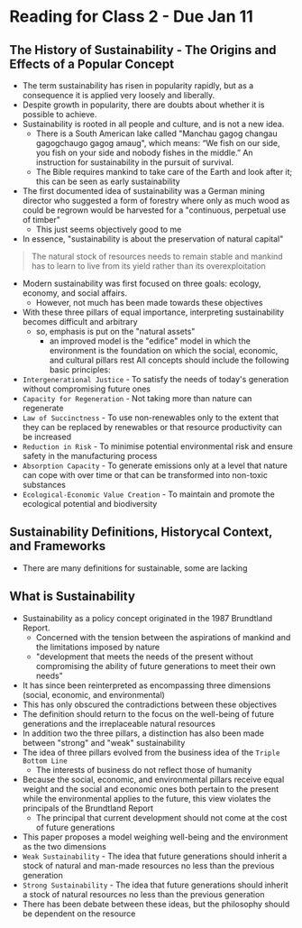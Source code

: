 # Reading for Class 2 - Due Jan 11

## The History of Sustainability - The Origins and Effects of a Popular Concept

- The term sustainability has risen in popularity rapidly, but as a consequence it is applied very loosely and liberally.
- Despite growth in popularity, there are doubts about whether it is possible to achieve.
- Sustainability is rooted in all people and culture, and is not a new idea. 
    - There is a South American lake called "Manchau gagog changau gagogchaugo gagog amaug", which means: “We fish on our side, you fish on your side and nobody fishes in the middle.” An instruction for sustainability in the pursuit of survival.
    - The Bible requires mankind to take care of the Earth and look after it; this can be seen as early sustainability
- The first documented idea of sustainability was a German mining director who suggested a form of forestry where only as much wood as could be regrown would be harvested for a "continuous, perpetual use of timber"
    - This just seems objectively good to me
- In essence, "sustainability is about the preservation of natural capital"
 > The natural stock of resources needs to remain stable and mankind has to learn to live from its yield rather than its overexploitation

- Modern sustainability was first focused on three goals: ecology, economy, and social affairs.
    - However, not much has been made towards these objectives
- With these three pillars of equal importance, interpreting sustainability becomes difficult and arbitrary
    - so, emphasis is put on the "natural assets"
        - an improved model is the "edifice" model in which the environment is the foundation on which the social, economic, and cultural pillars rest
All concepts should include the following basic principles:
- `Intergenerational Justice` - To satisfy the needs of today's generation without compromising future ones
- `Capacity for Regeneration` - Not taking more than nature can regenerate
- `Law of Succinctness` - To use non-renewables only to the extent that they can be replaced by renewables or that resource productivity can be increased
- `Reduction in Risk` - To minimise potential environmental risk and ensure safety in the manufacturing process
- `Absorption Capacity` - To generate emissions only at a level that nature can cope with over time or that can be transformed into non-toxic substances
- `Ecological-Economic Value Creation` - To maintain and promote the ecological potential and biodiversity

## Sustainability Definitions, Historycal Context, and Frameworks

- There are many definitions for sustainable, some are lacking

## What is Sustainability

- Sustainability as a policy concept originated in the 1987 Brundtland Report.
    - Concerned with the tension between the aspirations of mankind and the limitations imposed by nature
    - "development that meets the needs of the present without compromising the ability of future generations to meet their own needs" 
- It has since been reinterpreted as encompassing three dimensions (social, economic, and environmental)
- This has only obscured the contradictions between these objectives
- The definition should return to the focus on the well-being of future generations and the irreplaceable natural resources
- In addition two the three pillars, a distinction has also been made between "strong" and "weak" sustainability
- The idea of three pillars evolved from the business idea of the `Triple Bottom Line`
    - The interests of business do not reflect those of humanity
- Because the social, economic, and environmental pillars receive equal weight and the social and economic ones both pertain to the present while the environmental applies to the future, this view violates the principals of the Brundtland Report
    - The principal that current development should not come at the cost of future generations
- This paper proposes a model weighing well-being and the environment as the two dimensions
- `Weak Sustainability` - The idea that future generations should inherit a stock of natural and man-made resources no less than the previous generation
- `Strong Sustainability` - The idea that future generations should inherit a stock of natural resources no less than the previous generation
- There has been debate between these ideas, but the philosophy should be dependent on the resource
